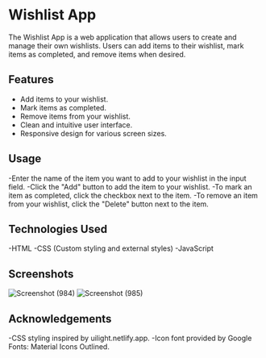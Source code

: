 # Wishlist App

The Wishlist App is a web application that allows users to create and manage their own wishlists. 
Users can add items to their wishlist, mark items as completed, and remove items when desired.


## Features

- Add items to your wishlist.
- Mark items as completed.
- Remove items from your wishlist.
- Clean and intuitive user interface.
- Responsive design for various screen sizes.


## Usage
-Enter the name of the item you want to add to your wishlist in the input field.
-Click the "Add" button to add the item to your wishlist.
-To mark an item as completed, click the checkbox next to the item.
-To remove an item from your wishlist, click the "Delete" button next to the item.


## Technologies Used
-HTML
-CSS (Custom styling and external styles)
-JavaScript


## Screenshots
![Screenshot (984)](https://github.com/vijaybrat/wishlist-development/assets/89268124/5645d040-6449-43f0-82ec-add1c9f37c3e)
![Screenshot (985)](https://github.com/vijaybrat/wishlist-development/assets/89268124/18ec2979-69fe-4d24-ae7f-783bee5743fd)


## Acknowledgements
-CSS styling inspired by uilight.netlify.app.
-Icon font provided by Google Fonts: Material Icons Outlined.
